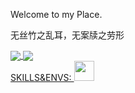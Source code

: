 Welcome to my Place.</a>


无丝竹之乱耳，无案牍之劳形

<!--	
**daynedd/daynedd** is a ✨ _special_ ✨ repository because its `README.md` (this file) appears on your GitHub profile.

Here are some ideas to get you started:

- 🔭 I’m currently working on ...
- 🌱 I’m currently learning ...
- 👯 I’m looking to collaborate on ...
- 🤔 I’m looking for help with ...
- 💬 Ask me about ...
- 📫 How to reach me: ...
- 😄 Pronouns: ...
- ⚡ Fun fact: ...
-->

<a href="https://github.com/anuraghazra/github-readme-stats">
  <img align="center" src="https://github-readme-stats.vercel.app/api?username=daynedd)](https://github.com/anuraghazra/github-readme-stats" />

<a href="https://github.com/anuraghazra/github-readme-stats">
  <img align="center" src="https://github-readme-stats.vercel.app/api/top-langs/?username=daynedd&layout=compact" />

<br />
SKILLS&ENVS:
<code><img height="32" width="32" src="https://cdn.jsdelivr.net/npm/simple-icons@v9/icons/python.svg" /><code>
